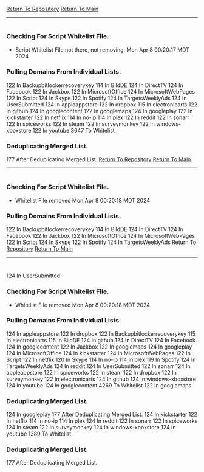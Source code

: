 [Return To Repository](https://github.com/DigitalWarrior/piholeparser/)
[Return To Main](https://github.com/DigitalWarrior/piholeparser/blob/master/RecentRunLogs/Mainlog.md)
____________________________________
# 
### Checking For Script Whitelist File.
* Script Whitelist File not there, not removing. Mon Apr  8 00:20:17 MDT 2024
### Pulling Domains From Individual Lists.
122 In Backupbitlockerrecoverykey
114 In BildDE
124 In DirectTV
124 In Facebook
122 In Jackbox
122 In MicrosoftOffice
124 In MicrosoftWebPages
122 In Script
124 In Skype
122 In Spotify
124 In TargetsWeeklyAds
124 In UserSubmitted
124 In appleappstore
122 In dropbox
115 In electronicarts
122 In github
124 In googlecontent
122 In googlemaps
124 In googleplay
122 In kickstarter
122 In netflix
114 In no-ip
114 In plex
122 In reddit
122 In sonarr
122 In spiceworks
122 In steam
122 In surveymonkey
122 In windows-xboxstore
122 In youtube
3647 To Whitelist
### Deduplicating Merged List.
177 After Deduplicating Merged List.
[Return To Repository](https://github.com/DigitalWarrior/piholeparser/)
[Return To Main](https://github.com/DigitalWarrior/piholeparser/blob/master/RecentRunLogs/Mainlog.md)
____________________________________
# 
### Checking For Script Whitelist File.
* Whitelist File removed Mon Apr  8 00:20:18 MDT 2024
### Pulling Domains From Individual Lists.
122 In Backupbitlockerrecoverykey
114 In BildDE
124 In DirectTV
124 In Facebook
122 In Jackbox
122 In MicrosoftOffice
124 In MicrosoftWebPages
122 In Script
124 In Skype
122 In Spotify
124 In TargetsWeeklyAds
[Return To Repository](https://github.com/DigitalWarrior/piholeparser/)
[Return To Main](https://github.com/DigitalWarrior/piholeparser/blob/master/RecentRunLogs/Mainlog.md)
____________________________________
# 
124 In UserSubmitted
### Checking For Script Whitelist File.
* Whitelist File removed Mon Apr  8 00:20:18 MDT 2024
### Pulling Domains From Individual Lists.
124 In appleappstore
122 In dropbox
122 In Backupbitlockerrecoverykey
115 In electronicarts
115 In BildDE
124 In github
124 In DirectTV
124 In Facebook
124 In googlecontent
122 In Jackbox
122 In googlemaps
124 In googleplay
124 In MicrosoftOffice
124 In kickstarter
124 In MicrosoftWebPages
122 In Script
122 In netflix
120 In Skype
114 In no-ip
114 In plex
119 In Spotify
124 In TargetsWeeklyAds
124 In reddit
124 In UserSubmitted
122 In sonarr
124 In appleappstore
122 In spiceworks
122 In steam
122 In dropbox
122 In surveymonkey
122 In electronicarts
124 In github
124 In windows-xboxstore
124 In youtube
124 In googlecontent
4269 To Whitelist
122 In googlemaps
### Deduplicating Merged List.
124 In googleplay
177 After Deduplicating Merged List.
124 In kickstarter
122 In netflix
114 In no-ip
114 In plex
124 In reddit
122 In sonarr
122 In spiceworks
124 In steam
122 In surveymonkey
124 In windows-xboxstore
124 In youtube
1389 To Whitelist
### Deduplicating Merged List.
177 After Deduplicating Merged List.
